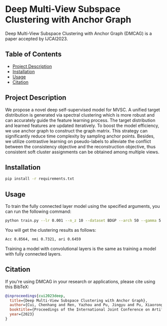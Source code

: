 # Deep Multi-View Subspace Clustering with Anchor Graph
Deep Multi-View Subspace Clustering with Anchor Graph (DMCAG) is a paper accepted by IJCAI2023. 
 

## Table of Contents

- [Project Description](#project-description)
- [Installation](#installation)
- [Usage](#usage)
- [Citation](#license)

## Project Description
We propose a novel deep self-supervised model for MVSC. A unified target distribution is generated via spectral clustering which is more robust and can accurately guide the feature learning process. The target distribution and learned features are updated iteratively. To boost the model efficiency, we use anchor graph to construct the graph matrix. This strategy can significantly reduce time complexity by sampling anchor points. Besides, we utilize contrastive learning on pseudo-labels to alleviate the conflict between the consistency objective and the reconstruction objective, thus consistent soft cluster assignments can be obtained among multiple views.


## Installation

 

```bash
pip install -r requirements.txt
```

## Usage

To train the fully connected layer  model using the specified arguments, you can run the following command:

```bash
python train.py --lr 0.001 --n_z 10 --dataset BDGP --arch 50 --gamma 5 
```
 You will get the clustering results as follows:
 
 ```bash
 Acc 0.8564, nmi 0.7321, ari 0.6459
 ```
 Training a model with convolutional layers is the same as training a model with fully connected layers.
 

 

 

## Citation
If you're using DMCAG in your research or applications, please cite using this BibTeX:
```bibtex
@inproceedings{cui2023deep,
  title={Deep Multi-View Subspace Clustering with Anchor Graph},
  author={Cui, Chenhang and Ren, Yazhou and Pu, Jingyu and Pu, Xiaorong and He, Lifang},
  booktitle={Proceedings of the International Joint Conference on Artificial Intelligence (IJCAI)},
  year={2023}
}
```
 
